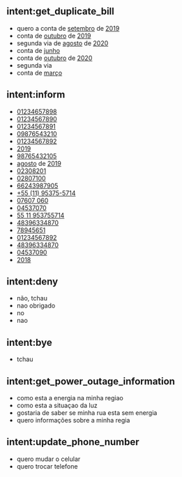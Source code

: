 ## intent:get_duplicate_bill
- quero a conta de [setembro](month) de [2019](year)
- conta de [outubro](month) de [2019](year)
- segunda via de [agosto](month) de [2020](year)
- conta de [junho](month)
- conta de [outubro](month) de [2020](year)
- segunda via
- conta de [março](month)

## intent:inform
- [01234657898](cpf)
- [01234567890](cpf)
- [01234567891](cpf)
- [09876543210](cpf)
- [01234567892](cpf)
- [2019](year)
- [98765432105](cpf)
- [agosto](month) de [2019](year)
- [02308201](cep)
- [02807100](cep)
- [66243987905](cpf)
- [+55 \(11\) 95375-5714](phone_number)
- [07607 060](cep)
- [04537070](cep)
- [55 11 953755714](phone_number)
- [48396334870](cpf)
- [78945651](cep)
- [01234567892](cpf)
- [48396334870](cpf)
- [04537090](cep)
- [2018](year)

## intent:deny
- não, tchau
- nao obrigado
- no
- nao

## intent:bye
- tchau

## intent:get_power_outage_information
- como esta a energia na minha regiao
- como esta a situaçao da luz
- gostaria de saber se minha rua esta sem energia
- quero informações sobre a minha regia

## intent:update_phone_number
- quero mudar o celular
- quero trocar telefone
